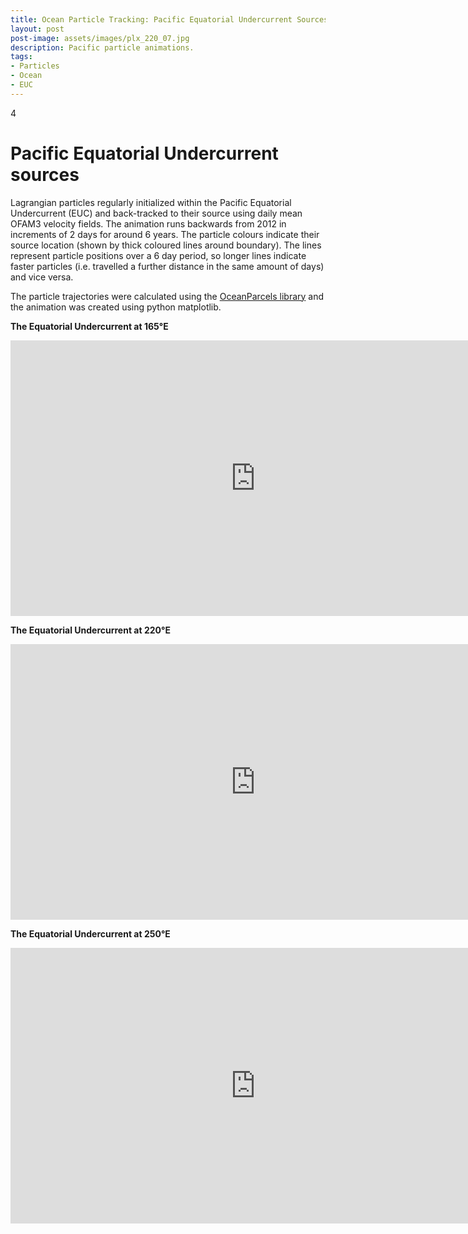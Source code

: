 ```yaml
---
title: Ocean Particle Tracking: Pacific Equatorial Undercurrent Sources
layout: post
post-image: assets/images/plx_220_07.jpg
description: Pacific particle animations.
tags:
- Particles
- Ocean
- EUC
---
```

4
# Pacific Equatorial Undercurrent sources

Lagrangian particles regularly initialized within the Pacific Equatorial Undercurrent (EUC) and back-tracked to their source using daily mean OFAM3 velocity fields.
The animation runs backwards from 2012 in increments of 2 days for around 6 years.
The particle colours indicate their source location (shown by thick coloured lines around boundary).
The lines represent particle positions over a 6 day period, so longer lines indicate faster particles (i.e. travelled a further distance in the same amount of days) and vice versa.


The particle trajectories were calculated using the [OceanParcels library](https://oceanparcels.org) and the animation was created using python matplotlib.<br>

**The Equatorial Undercurrent at 165°E**<br>
<iframe width="784" height="441" src="https://www.youtube.com/embed/b-7jSAh78Ug" frameborder="0" allow="accelerometer; autoplay; encrypted-media; gyroscope; picture-in-picture" allowfullscreen></iframe>

**The Equatorial Undercurrent at 220°E**<br>
<iframe width="784" height="441" src="https://www.youtube.com/embed/2AZbIYg18Dw" frameborder="0" allow="accelerometer; autoplay; encrypted-media; gyroscope; picture-in-picture" allowfullscreen></iframe>

**The Equatorial Undercurrent at 250°E**<br>
<iframe width="784" height="441" src="https://www.youtube.com/embed/yKidJ5XOJc4" frameborder="0" allow="accelerometer; autoplay; encrypted-media; gyroscope; picture-in-picture" allowfullscreen></iframe>
